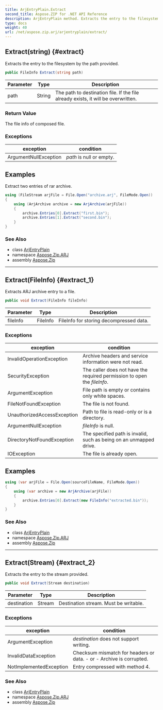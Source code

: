 ```yaml
---
title: ArjEntryPlain.Extract
second_title: Aspose.ZIP for .NET API Reference
description: ArjEntryPlain method. Extracts the entry to the filesystem by the path provided
type: docs
weight: 40
url: /net/aspose.zip.arj/arjentryplain/extract/
---
```

## Extract(string) {#extract}

Extracts the entry to the filesystem by the path provided.

```csharp
public FileInfo Extract(string path)
```

| Parameter | Type | Description |
| --- | --- | --- |
| path | String | The path to destination file. If the file already exists, it will be overwritten. |

### Return Value

The file info of composed file.

### Exceptions

| exception | condition |
| --- | --- |
| ArgumentNullException | *path* is null or empty. |

## Examples

Extract two entries of rar archive.

```csharp
using (FileStream arjFile = File.Open("archive.arj", FileMode.Open))
{
    using (ArjArchive archive = new ArjArchive(arjFile))
    {
        archive.Entries[0].Extract("first.bin");
        archive.Entries[1].Extract("second.bin");
    }
}
```

### See Also

* class [ArjEntryPlain](../)
* namespace [Aspose.Zip.ARJ](../../arjentryplain/)
* assembly [Aspose.Zip](../../../)

---

## Extract(FileInfo) {#extract_1}

Extracts ARJ archive entry to a file.

```csharp
public void Extract(FileInfo fileInfo)
```

| Parameter | Type | Description |
| --- | --- | --- |
| fileInfo | FileInfo | FileInfo for storing decompressed data. |

### Exceptions

| exception | condition |
| --- | --- |
| InvalidOperationException | Archive headers and service information were not read. |
| SecurityException | The caller does not have the required permission to open the *fileInfo*. |
| ArgumentException | File path is empty or contains only white spaces. |
| FileNotFoundException | The file is not found. |
| UnauthorizedAccessException | Path to file is read-only or is a directory. |
| ArgumentNullException | *fileInfo* is null. |
| DirectoryNotFoundException | The specified path is invalid, such as being on an unmapped drive. |
| IOException | The file is already open. |

## Examples

```csharp
using (var arjFile = File.Open(sourceFileName, FileMode.Open))
{
    using (var archive = new ArjArchive(arjFile))
    {
        archive.Entries[0].Extract(new FileInfo("extracted.bin"));
    }
}
```

### See Also

* class [ArjEntryPlain](../)
* namespace [Aspose.Zip.ARJ](../../arjentryplain/)
* assembly [Aspose.Zip](../../../)

---

## Extract(Stream) {#extract_2}

Extracts the entry to the stream provided.

```csharp
public void Extract(Stream destination)
```

| Parameter | Type | Description |
| --- | --- | --- |
| destination | Stream | Destination stream. Must be writable. |

### Exceptions

| exception | condition |
| --- | --- |
| ArgumentException | *destination* does not support writing. |
| InvalidDataException | Checksum mismatch for headers or data. - or - Archive is corrupted. |
| NotImplementedException | Entry compressed with method 4. |

### See Also

* class [ArjEntryPlain](../)
* namespace [Aspose.Zip.ARJ](../../arjentryplain/)
* assembly [Aspose.Zip](../../../)


